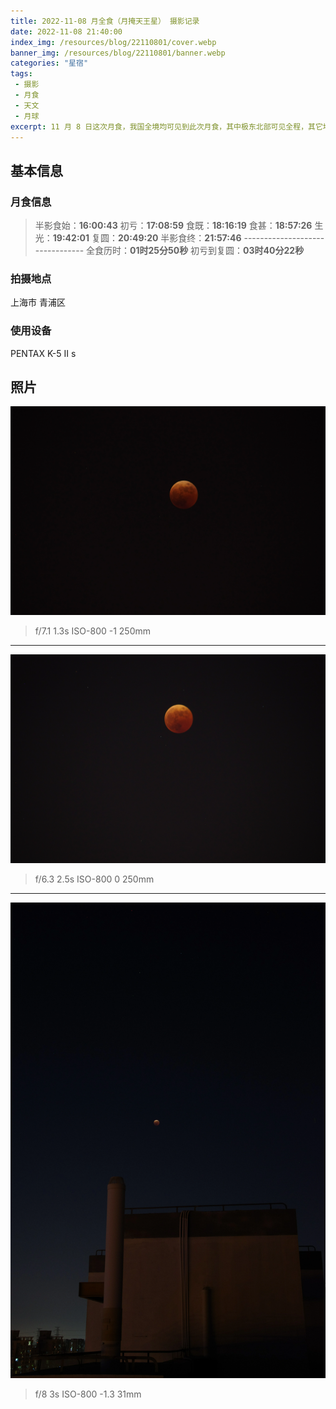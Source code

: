 ```yaml
---
title: 2022-11-08 月全食（月掩天王星） 摄影记录
date: 2022-11-08 21:40:00
index_img: /resources/blog/22110801/cover.webp
banner_img: /resources/blog/22110801/banner.webp
categories: "星宿"
tags:
 - 摄影
 - 月食
 - 天文
 - 月球
excerpt: 11 月 8 日这次月食，我国全境均可见到此次月食，其中极东北部可见全程，其它地区可见到不同程度的带食月出。
---
```

## 基本信息
### 月食信息
>半影食始：**16:00:43**
初亏：**17:08:59**
食既：**18:16:19**
食甚：**18:57:26**
生光：**19:42:01**
复圆：**20:49:20**
半影食终：**21:57:46**
\--\--\--\--\--\--\--\--\--\--\--\--\--\--\--\--
全食历时：**01时25分50秒**
初亏到复圆：**03时40分22秒**

### 拍摄地点
上海市 青浦区

### 使用设备
PENTAX K-5 II s

## 照片
  
![](../resources/blog/22110801/IMGP0786.webp)
> f/7.1 1.3s ISO-800 -1 250mm
---

![](../resources/blog/22110801/IMGP0808.webp)
> f/6.3 2.5s ISO-800 0 250mm  
---

![](../resources/blog/22110801/IMGP0790.webp)
> f/8 3s ISO-800 -1.3 31mm  
